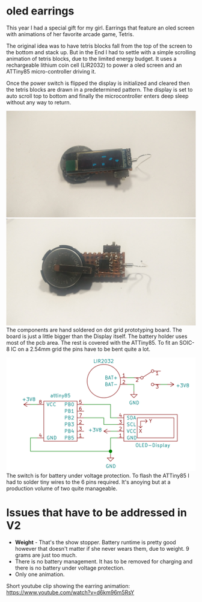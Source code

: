 # oled earrings

This year I had a special gift for my girl. Earrings that feature an oled screen with animations of her favorite arcade game, Tetris.

The original idea was to have tetris blocks fall from the top of the screen to the bottom and stack up. But in the End I had to settle with a simple scrolling animation of tetris blocks, due to the limited energy budget.
It uses a rechargeable lithium coin cell (LIR2032) to power a oled screen and an ATTiny85 micro-controller driving it.

Once the power switch is flipped the display is initialized and cleared then the tetris blocks are drawn in a predetermined pattern. The display is set to auto scroll top to bottom and finally the microcontroller enters deep sleep without any way to return.

![front side of pcb with protective foil still on](https://raw.githubusercontent.com/HKay/oled-earrings/master/doc/front.jpeg)
![back side of pcb](https://raw.githubusercontent.com/HKay/oled-earrings/master/doc/backside.jpeg)
The components are hand soldered on dot grid prototyping board. The board is just a little bigger than the Display itself. The battery holder uses most of the pcb area. The rest is covered with the ATTiny85. To fit an SOIC-8 IC on a 2.54mm grid the pins have to be bent quite a lot.

![schematics](https://raw.githubusercontent.com/HKay/oled-earrings/master/doc/schematics.png)
The switch is for battery under voltage protection.
To flash the ATTiny85 I had to solder tiny wires to the 6 pins required. It's anoying but at a production volume of two quite manageable.

# Issues that have to be addressed in V2
- **Weight** - That's the show stopper. Battery runtime is pretty good however that doesn't matter if she never wears them, due to weight. 9 grams are just too much.
- There is no battery management. It has to be removed for charging and there is no battery under voltage protection.
- Only one animation.


Short youtube clip showing the earring animation: https://www.youtube.com/watch?v=d6km96m5RsY
